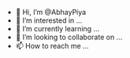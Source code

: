 - 👋 Hi, I’m @AbhayPiya
- 👀 I’m interested in ...
- 🌱 I’m currently learning ...
- 💞️ I’m looking to collaborate on ...
- 📫 How to reach me ...

<!---
AbhayPiya/AbhayPiya is a ✨ special ✨ repository because its `README.md` (this file) appears on your GitHub profile.
You can click the Preview link to take a look at your changes.
--->
